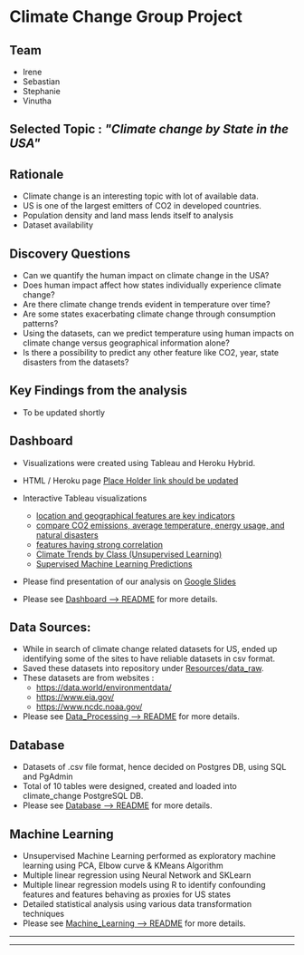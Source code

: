 # Climate Change Group Project

## Team 
- Irene 
- Sebastian
- Stephanie
- Vinutha

## Selected Topic : <i><b>"Climate change by State in the USA"</i></b>

## Rationale
- Climate change is an interesting topic with lot of available data.
- US is one of the largest emitters of CO2 in developed countries.
- Population density and land mass lends itself to analysis
- Dataset availability

## Discovery Questions
- Can we quantify the human impact on climate change in the USA?
- Does human impact affect how states individually experience climate change?
- Are there climate change trends evident in temperature over time?
- Are some states exacerbating climate change through consumption patterns?
- Using the datasets, can we predict temperature using human impacts on climate change versus geographical information alone?
- Is there a possibility to predict any other feature like CO2, year, state disasters from the datasets?

## Key Findings from the analysis
- To be updated shortly

## Dashboard
- Visualizations were created using Tableau and Heroku Hybrid.
- HTML / Heroku page <a href="placeholder">Place Holder link should be updated</a>
- Interactive Tableau visualizations
    - <a href="https://public.tableau.com/profile/irene.depacina#!/vizhome/ClimateChangeTrends_16174174601980/Dashboard1?publish=yes">location and geographical features are key indicators</a>
    - <a href="https://public.tableau.com/profile/irene.depacina#!/vizhome/ResultsbyState/Dashboard1">compare CO2 emissions, average temperature, energy usage, and natural disasters</a>
    - <a href="https://public.tableau.com/profile/irene.depacina#!/vizhome/ResultsbyState/Dashboard2">features having strong correlation</a>
    - <a href="https://public.tableau.com/profile/stephanie.m.juniper#!/vizhome/Climate_Change_Classes/ClusterTrends?publish=yes">Climate Trends by Class (Unsupervised Learning)</a>
    - <a href="https://public.tableau.com/profile/stephanie.m.juniper#!/vizhome/Predictions_16178534877910/NN-SKLModels">Supervised Machine Learning Predictions</a>
    
- Please find presentation of our analysis on <a href="https://docs.google.com/presentation/d/15MENIOhjLSVF9AC3xavduDZ4B1AA4qlJFtM7gXTUJPA/edit#slide=id.p">Google Slides</a>
- Please see <a href="https://github.com/irenedepacina/final_project/blob/develop/Dashboard/README.md">Dashboard --> README</a> for more details.

## Data Sources:
- While in search of climate change related datasets for US, ended up identifying some of the sites to have reliable datasets in csv format.
- Saved these datasets into repository under <a href="https://github.com/irenedepacina/final_project/tree/develop/Resources/data_raw">Resources/data_raw</a>.
- These datasets are from websites :
    - https://data.world/environmentdata/
    - https://www.eia.gov/
    - https://www.ncdc.noaa.gov/
- Please see <a href="https://github.com/irenedepacina/final_project/blob/develop/Data_Processing/README.md">Data_Processing --> README</a> for more details.

## Database
- Datasets of .csv file format, hence decided on Postgres DB, using SQL and PgAdmin
- Total of 10 tables were designed, created and loaded into climate_change PostgreSQL DB.
- Please see <a href="https://github.com/irenedepacina/final_project/blob/develop/Database/README.md">Database --> README</a> for more details.

## Machine Learning
- Unsupervised Machine Learning performed as exploratory machine learning using PCA, Elbow curve & KMeans Algorithm
- Multiple linear regression using Neural Network and SKLearn
- Multiple linear regression models using R to identify confounding features and features behaving as proxies for US states
- Detailed statistical analysis using various data transformation techniques
- Please see <a href="https://github.com/irenedepacina/final_project/blob/develop/Machine_Learning/README.md">Machine_Learning --> README</a> for more details.
---
---